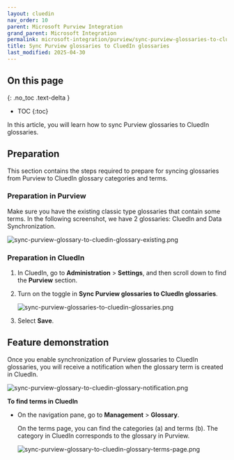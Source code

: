 ```yaml
---
layout: cluedin
nav_order: 10
parent: Microsoft Purview Integration
grand_parent: Microsoft Integration
permalink: microsoft-integration/purview/sync-purview-glossaries-to-cluedin-glossaries
title: Sync Purview glossaries to CluedIn glossaries
last_modified: 2025-04-30
---
```

## On this page
{: .no_toc .text-delta }
- TOC
{:toc}

In this article, you will learn how to sync Purview glossaries to CluedIn glossaries.

## Preparation

This section contains the steps required to prepare for syncing glossaries from Purview to CluedIn glossary categories and terms.

### Preparation in Purview

Make sure you have the existing classic type glossaries that contain some terms. In the following screenshot, we have 2 glossaries: CluedIn and Data Synchronization.

![sync-purview-glossary-to-cluedin-glossary-existing.png](../../assets/images/microsoft-integration/purview/sync-purview-glossary-to-cluedin-glossary-existing.png)

### Preparation in CluedIn

1. In CluedIn, go to **Administration** > **Settings**, and then scroll down to find the **Purview** section.
    
1. Turn on the toggle in **Sync Purview glossaries to CluedIn glossaries**.

    ![sync-purview-glossaries-to-cluedin-glossaries.png](../../assets/images/microsoft-integration/purview/sync-purview-glossaries-to-cluedin-glossaries.png)

1. Select **Save**.

## Feature demonstration

Once you enable synchronization of Purview glossaries to CluedIn glossaries, you will receive a notification when the glossary term is created in CluedIn.

![sync-purview-glossary-to-cluedin-glossary-notification.png](../../assets/images/microsoft-integration/purview/sync-purview-glossary-to-cluedin-glossary-notification.png)

**To find terms in CluedIn**

- On the navigation pane, go to **Management** > **Glossary**.

    On the terms page, you can find the categories (a) and terms (b). The category in CluedIn corresponds to the glossary in Purview.

    ![sync-purview-glossary-to-cluedin-glossary-terms-page.png](../../assets/images/microsoft-integration/purview/sync-purview-glossary-to-cluedin-glossary-terms-page.png)